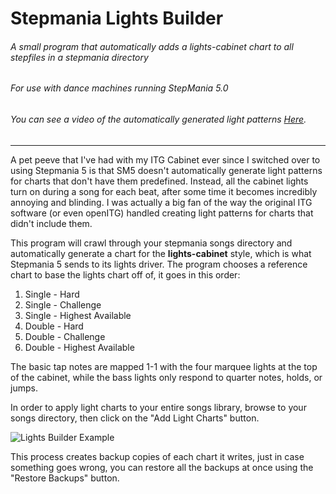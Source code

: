 # Stepmania Lights Builder
###### A small program that automatically adds a lights-cabinet chart to all stepfiles in a stepmania directory
###### For use with dance machines running StepMania 5.0
###### You can see a video of the automatically generated light patterns [Here](http://www.youtube.com/watch?v=zrA6GCFxqMA).
---
A pet peeve that I've had with my ITG Cabinet ever since I switched over to using Stepmania 5 is that SM5 doesn't automatically generate light patterns for charts that don't have them predefined. Instead, all the cabinet lights turn on during a song for each beat, after some time it becomes incredibly annoying and blinding. I was actually a big fan of the way the original ITG software (or even openITG) handled creating light patterns for charts that didn't include them.

This program will crawl through your stepmania songs directory and automatically generate a chart for the **lights-cabinet** style, which is what Stepmania 5 sends to its lights driver. The program chooses a reference chart to base the lights chart off of, it goes in this order:

1. Single - Hard
2. Single - Challenge
3. Single - Highest Available
4. Double - Hard
5. Double - Challenge
6. Double - Highest Available

The basic tap notes are mapped 1-1 with the four marquee lights at the top of the cabinet, while the bass lights only respond to quarter notes, holds, or jumps.

In order to apply light charts to your entire songs library, browse to your songs directory, then click on the "Add Light Charts" button.

![Lights Builder Example](http://i.imgur.com/TtZcrkK.png)

This process creates backup copies of each chart it writes, just in case something goes wrong, you can restore all the backups at once using the "Restore Backups" button.